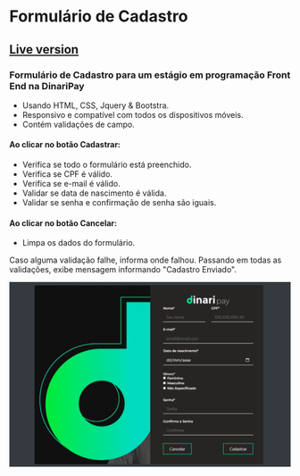 #  Formulário de Cadastro
## [Live version](https://felipebchagas.github.io/dinari-cadastro/)
### Formulário de Cadastro para um estágio em programação Front End na DinariPay

- Usando HTML, CSS, Jquery & Bootstra.
- Responsivo e compatível com todos os dispositivos móveis.
- Contém validações de campo.
  
 #### Ao clicar no botão Cadastrar:
  - Verifica se todo o formulário está preenchido.
  - Verifica se CPF é válido.
  - Verifica se e-mail é válido.
  - Validar se data de nascimento é válida.
  - Validar se senha e confirmação de senha são iguais.

#### Ao clicar no botão Cancelar:
- Limpa os dados do formulário.

Caso alguma validação falhe, informa onde falhou.
Passando em todas as validações, exibe mensagem
informando "Cadastro Enviado".
  
  
  


![preview img](/preview.png)
